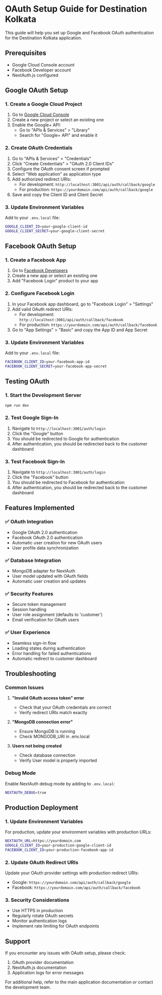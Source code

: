 # OAuth Setup Guide for Destination Kolkata

This guide will help you set up Google and Facebook OAuth authentication for the Destination Kolkata application.

## Prerequisites

- Google Cloud Console account
- Facebook Developer account
- NextAuth.js configured

## Google OAuth Setup

### 1. Create a Google Cloud Project

1. Go to [Google Cloud Console](https://console.cloud.google.com/)
2. Create a new project or select an existing one
3. Enable the Google+ API:
   - Go to "APIs & Services" > "Library"
   - Search for "Google+ API" and enable it

### 2. Create OAuth Credentials

1. Go to "APIs & Services" > "Credentials"
2. Click "Create Credentials" > "OAuth 2.0 Client IDs"
3. Configure the OAuth consent screen if prompted
4. Select "Web application" as application type
5. Add authorized redirect URIs:
   - For development: `http://localhost:3001/api/auth/callback/google`
   - For production: `https://yourdomain.com/api/auth/callback/google`
6. Save and copy the Client ID and Client Secret

### 3. Update Environment Variables

Add to your `.env.local` file:
```bash
GOOGLE_CLIENT_ID=your-google-client-id
GOOGLE_CLIENT_SECRET=your-google-client-secret
```

## Facebook OAuth Setup

### 1. Create a Facebook App

1. Go to [Facebook Developers](https://developers.facebook.com/)
2. Create a new app or select an existing one
3. Add "Facebook Login" product to your app

### 2. Configure Facebook Login

1. In your Facebook app dashboard, go to "Facebook Login" > "Settings"
2. Add valid OAuth redirect URIs:
   - For development: `http://localhost:3001/api/auth/callback/facebook`
   - For production: `https://yourdomain.com/api/auth/callback/facebook`
3. Go to "App Settings" > "Basic" and copy the App ID and App Secret

### 3. Update Environment Variables

Add to your `.env.local` file:
```bash
FACEBOOK_CLIENT_ID=your-facebook-app-id
FACEBOOK_CLIENT_SECRET=your-facebook-app-secret
```

## Testing OAuth

### 1. Start the Development Server

```bash
npm run dev
```

### 2. Test Google Sign-In

1. Navigate to `http://localhost:3001/auth/login`
2. Click the "Google" button
3. You should be redirected to Google for authentication
4. After authentication, you should be redirected back to the customer dashboard

### 3. Test Facebook Sign-In

1. Navigate to `http://localhost:3001/auth/login`
2. Click the "Facebook" button
3. You should be redirected to Facebook for authentication
4. After authentication, you should be redirected back to the customer dashboard

## Features Implemented

### ✅ OAuth Integration
- Google OAuth 2.0 authentication
- Facebook OAuth 2.0 authentication
- Automatic user creation for new OAuth users
- User profile data synchronization

### ✅ Database Integration
- MongoDB adapter for NextAuth
- User model updated with OAuth fields
- Automatic user creation and updates

### ✅ Security Features
- Secure token management
- Session handling
- User role assignment (defaults to 'customer')
- Email verification for OAuth users

### ✅ User Experience
- Seamless sign-in flow
- Loading states during authentication
- Error handling for failed authentications
- Automatic redirect to customer dashboard

## Troubleshooting

### Common Issues

1. **"Invalid OAuth access token" error**
   - Check that your OAuth credentials are correct
   - Verify redirect URIs match exactly

2. **"MongoDB connection error"**
   - Ensure MongoDB is running
   - Check MONGODB_URI in .env.local

3. **Users not being created**
   - Check database connection
   - Verify User model is properly imported

### Debug Mode

Enable NextAuth debug mode by adding to `.env.local`:
```bash
NEXTAUTH_DEBUG=true
```

## Production Deployment

### 1. Update Environment Variables

For production, update your environment variables with production URLs:
```bash
NEXTAUTH_URL=https://yourdomain.com
GOOGLE_CLIENT_ID=your-production-google-client-id
FACEBOOK_CLIENT_ID=your-production-facebook-app-id
```

### 2. Update OAuth Redirect URIs

Update your OAuth provider settings with production redirect URIs:
- Google: `https://yourdomain.com/api/auth/callback/google`
- Facebook: `https://yourdomain.com/api/auth/callback/facebook`

### 3. Security Considerations

- Use HTTPS in production
- Regularly rotate OAuth secrets
- Monitor authentication logs
- Implement rate limiting for OAuth endpoints

## Support

If you encounter any issues with OAuth setup, please check:
1. OAuth provider documentation
2. NextAuth.js documentation
3. Application logs for error messages

For additional help, refer to the main application documentation or contact the development team.
